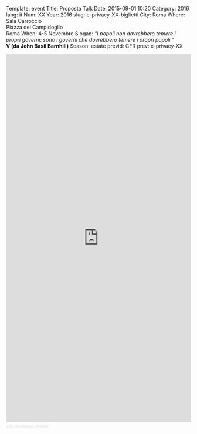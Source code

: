 Template: event
Title: Proposta Talk
Date: 2015-09-01 10:20
Category: 2016
lang: it
Num: XX
Year: 2016
slug: e-privacy-XX-biglietti
City: Roma
Where: Sala Carroccio<br/>Piazza del Campidoglio<br/> Roma 
When: 4-5 Novembre
Slogan: <i>"I popoli non dovrebbero temere i propri governi: sono i governi che dovrebbero temere i propri popoli."</i><br/><b>V (da John Basil Barnhill)</b>
Season: estate
previd: CFR
prev: e-privacy-XX


<div style="width:100%; text-align:left;" ><iframe  src="https://www.eventbrite.it/e/biglietti-e-privacy-2016-autumn-edition-privacy-ed-antiterrorismo-un-equilibrio-reale-tra-obbiettivi-27722731436?ref=eweb" frameborder="0" height="1000" width="100%" vspace="0" hspace="0" marginheight="5" marginwidth="5" scrolling="auto" allowtransparency="true"></iframe><div style="font-family:Helvetica, Arial; font-size:10px; padding:5px 0 5px; margin:2px; width:100%; text-align:left;" ><a class="powered-by-eb" style="color: #dddddd; text-decoration: none;" target="_blank" href="http://www.eventbrite.it/l/registration-online/">Con tecnologia Eventbrite</a></div></div>








